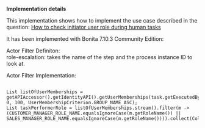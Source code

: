 **Implementation details**

This implementation shows how to implement the use case described in the question: [How to check initiator user role during human tasks](https://community.bonitasoft.com/questions-and-answers/how-check-initiator-user-role-during-human-tasks)

It has been implemented with Bonita 7.10.3 Community Edition:

Actor Filter Definiton:  
role-escalation: takes the name of the step and the process instance ID to look at.  

Actor Filter Implementation:  
<pre><code>
List<UserMembership> listOfUserMemberships = getAPIAccessor().getIdentityAPI().getUserMemberships(task.getExecutedBy(), 0, 100, UserMembershipCriterion.GROUP_NAME_ASC);  
List<UserMembership> taskPerformerRole = listOfUserMemberships.stream().filter(m -> (CUSTOMER_MANAGER_ROLE_NAME.equalsIgnoreCase(m.getRoleName()) || SALES_MANAGER_ROLE_NAME.equalsIgnoreCase(m.getRoleName()))).collect(Collectors.toList());  

</code></pre>

